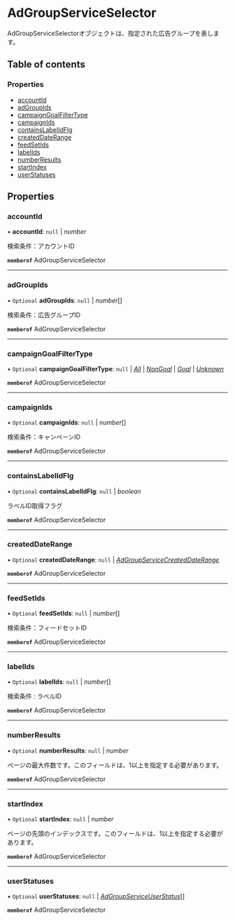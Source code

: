 # AdGroupServiceSelector


<div lang=\"ja\">AdGroupServiceSelectorオブジェクトは、指定された広告グループを表します。</div> 

## Table of contents

### Properties

- [accountId](adgroupserviceselector.md#accountid)
- [adGroupIds](adgroupserviceselector.md#adgroupids)
- [campaignGoalFilterType](adgroupserviceselector.md#campaigngoalfiltertype)
- [campaignIds](adgroupserviceselector.md#campaignids)
- [containsLabelIdFlg](adgroupserviceselector.md#containslabelidflg)
- [createdDateRange](adgroupserviceselector.md#createddaterange)
- [feedSetIds](adgroupserviceselector.md#feedsetids)
- [labelIds](adgroupserviceselector.md#labelids)
- [numberResults](adgroupserviceselector.md#numberresults)
- [startIndex](adgroupserviceselector.md#startindex)
- [userStatuses](adgroupserviceselector.md#userstatuses)

## Properties

### accountId

• **accountId**: ``null`` \| *number*

<div lang=\"ja\">検索条件：アカウントID</div> 

**`memberof`** AdGroupServiceSelector

___

### adGroupIds

• `Optional` **adGroupIds**: ``null`` \| *number*[]

<div lang=\"ja\">検索条件：広告グループID</div> 

**`memberof`** AdGroupServiceSelector

___

### campaignGoalFilterType

• `Optional` **campaignGoalFilterType**: ``null`` \| [*All*](./enums/adgroupservicecampaigngoalfiltertype.md#all) \| [*NonGoal*](./enums/adgroupservicecampaigngoalfiltertype.md#nongoal) \| [*Goal*](./enums/adgroupservicecampaigngoalfiltertype.md#goal) \| [*Unknown*](./enums/adgroupservicecampaigngoalfiltertype.md#unknown)

**`memberof`** AdGroupServiceSelector

___

### campaignIds

• `Optional` **campaignIds**: ``null`` \| *number*[]

<div lang=\"ja\">検索条件：キャンペーンID</div> 

**`memberof`** AdGroupServiceSelector

___

### containsLabelIdFlg

• `Optional` **containsLabelIdFlg**: ``null`` \| *boolean*

<div lang=\"ja\">ラベルID取得フラグ</div> 

**`memberof`** AdGroupServiceSelector

___

### createdDateRange

• `Optional` **createdDateRange**: ``null`` \| [*AdGroupServiceCreatedDateRange*](adgroupservicecreateddaterange.md)

**`memberof`** AdGroupServiceSelector

___

### feedSetIds

• `Optional` **feedSetIds**: ``null`` \| *number*[]

<div lang=\"ja\">検索条件：フィードセットID</div> 

**`memberof`** AdGroupServiceSelector

___

### labelIds

• `Optional` **labelIds**: ``null`` \| *number*[]

<div lang=\"ja\">検索条件 : ラベルID</div> 

**`memberof`** AdGroupServiceSelector

___

### numberResults

• `Optional` **numberResults**: ``null`` \| *number*

<div lang=\"ja\">ページの最大件数です。このフィールドは、1以上を指定する必要があります。</div> 

**`memberof`** AdGroupServiceSelector

___

### startIndex

• `Optional` **startIndex**: ``null`` \| *number*

<div lang=\"ja\">ページの先頭のインデックスです。このフィールドは、1以上を指定する必要があります。</div> 

**`memberof`** AdGroupServiceSelector

___

### userStatuses

• `Optional` **userStatuses**: ``null`` \| [*AdGroupServiceUserStatus*](./enums/adgroupserviceuserstatus.md)[]

**`memberof`** AdGroupServiceSelector
